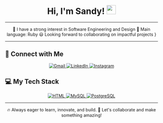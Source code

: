 <h1 align="center">
Hi, I'm Sandy!  
	<a href="https://github.com/SandyyRamos" target="_self">
		<img src="https://media.giphy.com/media/hvRJCLFzcasrR4ia7z/giphy.gif" width="30">
	</a>
</h1>

<hr>

<p align="center">
	🚀 I have a strong interest in Software Engineering and Design
	🌟 Main language: Ruby 
	😃 Looking forward to collaborating on impactful projects }
</p>
<hr>

## 🤝 Connect with Me  

<p align="center">
	<a href="mailto:sandra.alvarez.ramos18@gmail.com">
		<img src="https://img.shields.io/badge/gmail-%23EA4335.svg?style=plastic&logo=gmail&logoColor=white" alt="Gmail"/>
	</a>
	<a href="https://www.linkedin.com/in/sandra-veronica-alvarez-ramos/">
		<img src="https://img.shields.io/badge/linkedin-%230A66C2.svg?style=plastic&logo=linkedin&logoColor=white" alt="LinkedIn"/>
	</a>
	<a href="https://www.instagram.com/sandyyramos/">
		<img src="https://img.shields.io/badge/Instagram-%23E4405F.svg?style=plastic&logo=instagram&logoColor=white" alt="Instagram"/>
	</a>
</p>

## 💻 My Tech Stack  

<p align="center">
    <a href="https://developer.mozilla.org/en-US/docs/Web/HTML">
		<img alt="HTML" src="https://img.shields.io/badge/HTML5-%23E34F26.svg?style=plastic&logo=html5&logoColor=white">
	</a>
    <a href="https://www.mysql.com/">
		<img alt="MySQL" src="https://img.shields.io/badge/MySQL-%234479A1.svg?style=plastic&logo=mysql&logoColor=white">
	</a>
    <a href="https://www.postgresql.org/">
		<img alt="PostgreSQL" src="https://img.shields.io/badge/PostgreSQL-%23336791.svg?style=plastic&logo=postgresql&logoColor=white">
	</a>
</p>

<hr>

<p align="center">
	🔥 Always eager to learn, innovate, and build. 
	🚀 Let's collaborate and make something amazing!
</p>
